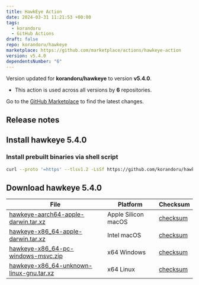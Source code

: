 ```yaml
---
title: HawkEye Action
date: 2024-03-31 11:21:53 +00:00
tags:
  - korandoru
  - GitHub Actions
draft: false
repo: korandoru/hawkeye
marketplace: https://github.com/marketplace/actions/hawkeye-action
version: v5.4.0
dependentsNumber: "6"
---
```



Version updated for **korandoru/hawkeye** to version **v5.4.0**.
- This action is used across all versions by **6** repositories.

Go to the [GitHub Marketplace](https://github.com/marketplace/actions/hawkeye-action) to find the latest changes.

## Release notes

## Install hawkeye 5.4.0

### Install prebuilt binaries via shell script

```sh
curl --proto '=https' --tlsv1.2 -LsSf https://github.com/korandoru/hawkeye/releases/download/v5.4.0/hawkeye-installer.sh | sh
```

## Download hawkeye 5.4.0

|  File  | Platform | Checksum |
|--------|----------|----------|
| [hawkeye-aarch64-apple-darwin.tar.xz](https://github.com/korandoru/hawkeye/releases/download/v5.4.0/hawkeye-aarch64-apple-darwin.tar.xz) | Apple Silicon macOS | [checksum](https://github.com/korandoru/hawkeye/releases/download/v5.4.0/hawkeye-aarch64-apple-darwin.tar.xz.sha256) |
| [hawkeye-x86_64-apple-darwin.tar.xz](https://github.com/korandoru/hawkeye/releases/download/v5.4.0/hawkeye-x86_64-apple-darwin.tar.xz) | Intel macOS | [checksum](https://github.com/korandoru/hawkeye/releases/download/v5.4.0/hawkeye-x86_64-apple-darwin.tar.xz.sha256) |
| [hawkeye-x86_64-pc-windows-msvc.zip](https://github.com/korandoru/hawkeye/releases/download/v5.4.0/hawkeye-x86_64-pc-windows-msvc.zip) | x64 Windows | [checksum](https://github.com/korandoru/hawkeye/releases/download/v5.4.0/hawkeye-x86_64-pc-windows-msvc.zip.sha256) |
| [hawkeye-x86_64-unknown-linux-gnu.tar.xz](https://github.com/korandoru/hawkeye/releases/download/v5.4.0/hawkeye-x86_64-unknown-linux-gnu.tar.xz) | x64 Linux | [checksum](https://github.com/korandoru/hawkeye/releases/download/v5.4.0/hawkeye-x86_64-unknown-linux-gnu.tar.xz.sha256) |
